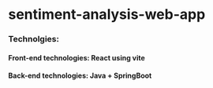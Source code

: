 # sentiment-analysis-web-app

### Technolgies:
  #### Front-end technologies: React using vite
  #### Back-end technologies: Java + SpringBoot
